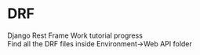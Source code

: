 # DRF
Django Rest Frame Work tutorial progress  
Find all the DRF files inside Environment->Web API folder
